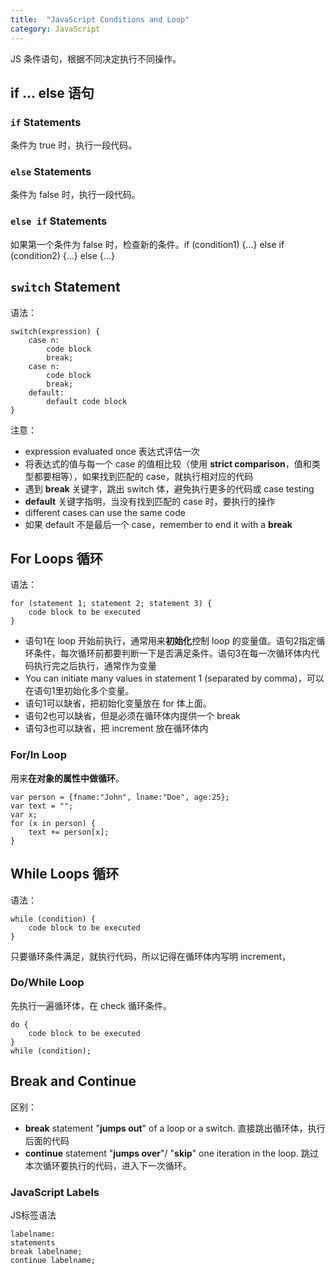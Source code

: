 ```yaml
---
title:  "JavaScript Conditions and Loop"
category: JavaScript
---
```

JS 条件语句，根据不同决定执行不同操作。

## if ... else 语句

### `if` Statements

条件为 true 时，执行一段代码。

### `else` Statements

条件为 false 时，执行一段代码。

### `else if` Statements

如果第一个条件为 false 时，检查新的条件。if (condition1) {...} else if (condition2) {...} else {...}

<!--more-->

## `switch` Statement

语法：

    switch(expression) {
        case n:
            code block
            break;
        case n:
            code block
            break;
        default:
            default code block
    }

注意：

+ expression evaluated once 表达式评估一次
+ 将表达式的值与每一个 case 的值相比较（使用 **strict comparison**，值和类型都要相等），如果找到匹配的 case，就执行相对应的代码
+ 遇到 **break** 关键字，跳出 switch 体，避免执行更多的代码或 case testing
+ **default** 关键字指明，当没有找到匹配的 case 时，要执行的操作
+ different cases can use the same code
+ 如果 default 不是最后一个 case，remember to end it with a **break**

## For Loops 循环

语法：

    for (statement 1; statement 2; statement 3) {
        code block to be executed
    }

+ 语句1在 loop 开始前执行，通常用来**初始化**控制 loop 的变量值。语句2指定循环条件，每次循环前都要判断一下是否满足条件。语句3在每一次循环体内代码执行完之后执行，通常作为变量
+ You can initiate many values in statement 1 (separated by comma)，可以在语句1里初始化多个变量。
+ 语句1可以缺省，把初始化变量放在 for 体上面。
+ 语句2也可以缺省，但是必须在循环体内提供一个 break
+ 语句3也可以缺省，把 increment 放在循环体内

### For/In Loop

用来**在对象的属性中做循环**。

    var person = {fname:"John", lname:"Doe", age:25}; 
    var text = "";
    var x;
    for (x in person) {
        text += person[x];
    }

## While Loops 循环

语法：

    while (condition) {
        code block to be executed
    }

只要循环条件满足，就执行代码，所以记得在循环体内写明 increment，

### Do/While Loop

先执行一遍循环体，在 check 循环条件。

    do {
        code block to be executed
    }
    while (condition);

## Break and Continue

区别：

+ **break** statement "**jumps out**" of a loop or a switch. 直接跳出循环体，执行后面的代码
+ **continue** statement "**jumps over**"/ "**skip**" one iteration in the loop. 跳过本次循环要执行的代码，进入下一次循环。

### JavaScript Labels

JS标签语法

    labelname:
    statements
    break labelname; 
    continue labelname;

